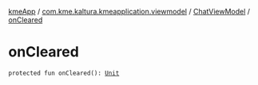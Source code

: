 [kmeApp](../../index.md) / [com.kme.kaltura.kmeapplication.viewmodel](../index.md) / [ChatViewModel](index.md) / [onCleared](./on-cleared.md)

# onCleared

`protected fun onCleared(): `[`Unit`](https://kotlinlang.org/api/latest/jvm/stdlib/kotlin/-unit/index.html)